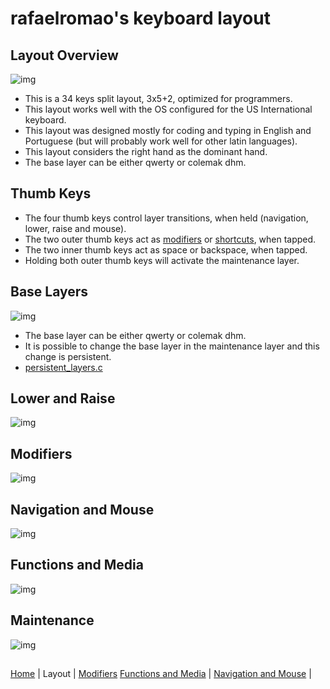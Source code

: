 # rafaelromao's keyboard layout

## Layout Overview
![img](https://i.imgur.com/KggqHyD.png)
- This is a 34 keys split layout, 3x5+2, optimized for programmers.
- This layout works well with the OS configured for the US International keyboard.
- This layout was designed mostly for coding and typing in English and Portuguese (but will probably work well for other latin languages).
- This layout considers the right hand as the dominant hand.
- The base layer can be either qwerty or colemak dhm.

## Thumb Keys
- The four thumb keys control layer transitions, when held (navigation, lower, raise and mouse).
- The two outer thumb keys act as [modifiers](modifiers.md) or [shortcuts](shortcuts.md), when tapped.
- The two inner thumb keys act as space or backspace, when tapped.
- Holding both outer thumb keys will activate the maintenance layer.

## Base Layers
![img](https://i.imgur.com/icHdCiR.png)
- The base layer can be either qwerty or colemak dhm.
- It is possible to change the base layer in the maintenance layer and this change is persistent.
- [persistent_layers.c](../features/persistent_layers.c)

## Lower and Raise
![img](https://i.imgur.com/bR2duzJ.png)


## Modifiers
![img](https://i.imgur.com/Wjnyss9.png)

## Navigation and Mouse
![img](https://i.imgur.com/SYjvs55.png)


## Functions and Media
![img](https://i.imgur.com/NEgfnzi.png)


## Maintenance
![img](https://i.imgur.com/8mNeLvh.png)

##
[Home](../readme.md) | 
Layout |
[Modifiers](modifiers.md)
[Functions and Media](functions.md) | 
[Navigation and Mouse](navigation.md) | 
